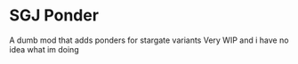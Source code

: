 # SGJ Ponder
A dumb mod that adds ponders for stargate variants
Very WIP and i have no idea what im doing
